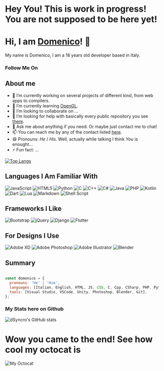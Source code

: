 # Hey You! This is work in progress! You are not supposed to be here yet!

# Hi, I am [Domenico](https://github.com/dSyncro/)! 👋

My name is Domenico, I am a 18 years old developer based in Italy.

### Follow Me On

## About me

* 🔭 I’m currently working on several projects of different kind, from web apps to compilers.
* 🌱 I’m currently learning [OpenGL](https://www.opengl.org/).
* 👯 I’m looking to collaborate on ...
* 🤔 I’m looking for help with basically every public repository you see [there](https://github.com/dSyncro/).
* 💬 Ask me about anything if you need. Or maybe just contact me to chat!
* 📫 You can reach me by any of the contact listed [here](#find-me-on).
* 😄 Pronouns: *He* / *His*. Well, actually while talking I think *You* is enought...
* ⚡ Fun fact: ...

[![Top Langs](https://github-readme-stats.vercel.app/api/top-langs/?username=dSyncro&layout=compact)](https://github.com/dSyncro/github-readme-stats)

## Languages I Am Familiar With

<img alt="JavaScript" src="https://img.shields.io/badge/javascript%20-%23323330.svg?&style=for-the-badge&logo=javascript&logoColor=%23F7DF1E"/>
<img alt="HTML5" src="https://img.shields.io/badge/html5%20-%23E34F26.svg?&style=for-the-badge&logo=html5&logoColor=white"/>
<img alt="Python" src="https://img.shields.io/badge/python%20-%2314354C.svg?&style=for-the-badge&logo=python&logoColor=white"/>
<img alt="C" src="https://img.shields.io/badge/c%20-%2300599C.svg?&style=for-the-badge&logo=c&logoColor=white"/>
<img alt="C++" src="https://img.shields.io/badge/c++%20-%2300599C.svg?&style=for-the-badge&logo=c%2B%2B&ogoColor=white"/>
<img alt="C#" src="https://img.shields.io/badge/c%23%20-%23239120.svg?&style=for-the-badge&logo=c-sharp&logoColor=white"/>
<img alt="Java" src="https://img.shields.io/badge/java-%23ED8B00.svg?&style=for-the-badge&logo=java&logoColor=white"/>
<img alt="PHP" src="https://img.shields.io/badge/php-%23777BB4.svg?&style=for-the-badge&logo=php&logoColor=white"/>
<img alt="Kotlin" src="https://img.shields.io/badge/kotlin-%230095D5.svg?&style=for-the-badge&logo=kotlin&logoColor=white"/>
<img alt="Dart" src="https://img.shields.io/badge/dart-%230175C2.svg?&style=for-the-badge&logo=dart&logoColor=white"/>
<img alt="Lua" src="https://img.shields.io/badge/lua-%232C2D72.svg?&style=for-the-badge&logo=lua&logoColor=white"/>
<img alt="Markdown" src="https://img.shields.io/badge/markdown-%23000000.svg?&style=for-the-badge&logo=markdown&logoColor=white"/>
<img alt="Shell Script" src="https://img.shields.io/badge/shell_script%20-%23121011.svg?&style=for-the-badge&logo=gnu-bash&logoColor=white"/>

## Frameworks I Like

<img alt="Bootstrap" src="https://img.shields.io/badge/bootstrap%20-%23563D7C.svg?&style=for-the-badge&logo=bootstrap&logoColor=white"/>
<img alt="jQuery" src="https://img.shields.io/badge/jquery%20-%230769AD.svg?&style=for-the-badge&logo=jquery&logoColor=white"/>
<img alt="Django" src="https://img.shields.io/badge/django%20-%23092E20.svg?&style=for-the-badge&logo=django&logoColor=white"/>
<img alt="Flutter" src="https://img.shields.io/badge/Flutter%20-%2302569B.svg?&style=for-the-badge&logo=Flutter&logoColor=white" />

## For Designs I Use

<img alt="Adobe XD" src="https://img.shields.io/badge/adobe%20xd%20-%23FF26BE.svg?&style=for-the-badge&logo=adobe%20xd&logoColor=white"/>
<img alt="Adobe Photoshop" src="https://img.shields.io/badge/adobe%20photoshop%20-%2331A8FF.svg?&style=for-the-badge&logo=adobe%20photoshop&logoColor=white"/>
<img alt="Adobe Illustrator" src="https://img.shields.io/badge/adobe%20illustrator%20-%23FF9A00.svg?&style=for-the-badge&logo=adobe%20illustrator&logoColor=white"/>
<img alt="Blender" src="https://img.shields.io/badge/blender%20-%23F5792A.svg?&style=for-the-badge&logo=blender&logoColor=white"/>

## Summary

```js

const domenico = {
  pronouns: 'He' | 'Him',
  languages: [Italian, English, HTML, JS, CSS, C, Cpp, CSharp, PHP, Python, Java, SQL],
  tools: [Visual Studio, VSCode, Unity, Photoshop, Blender, Git],
};

```

### My Stats here on Github

![dSyncro's GitHub stats](https://github-readme-stats.vercel.app/api?username=dSyncro&show_icons=true&theme=dracula&hide=stars,issues)


# Wow you came to the end! See how cool my octocat is
![My Octocat](https://octocat-generator-assets.githubusercontent.com/my-octocat-1611837156572.png)
